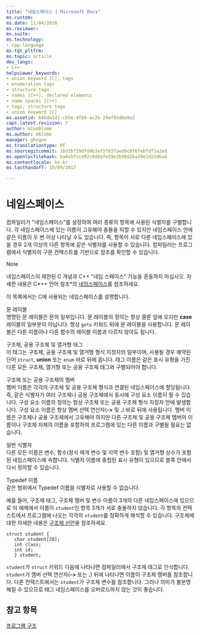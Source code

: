 ```yaml
---
title: "네임스페이스 | Microsoft Docs"
ms.custom: 
ms.date: 11/04/2016
ms.reviewer: 
ms.suite: 
ms.technology:
- cpp-language
ms.tgt_pltfrm: 
ms.topic: article
dev_langs:
- C++
helpviewer_keywords:
- union keyword [C], tags
- enumeration tags
- structure tags
- names [C++], declared elements
- name spaces [C++]
- tags, structure tags
- union keyword [C]
ms.assetid: b4bda1d1-cb5e-4f60-ac2b-29af93d8a9a2
caps.latest.revision: 7
author: mikeblome
ms.author: mblome
manager: ghogen
ms.translationtype: HT
ms.sourcegitcommit: 16d1bf59dfd4b3ef5f037aed9c0f6febfdf1a2e8
ms.openlocfilehash: ba0a5fcce92c0d8afe19e3b98d2ba20e1d22d6a4
ms.contentlocale: ko-kr
ms.lasthandoff: 10/09/2017

---
```

# <a name="name-spaces"></a>네임스페이스
컴파일러가 "네임스페이스"를 설정하여 여러 종류의 항목에 사용된 식별자를 구별합니다. 각 네임스페이스에 있는 이름이 고유해야 충돌을 피할 수 있지만 네임스페이스 안에 같은 이름이 두 번 이상 나타날 수도 있습니다. 즉, 항목이 서로 다른 네임스페이스에 있을 경우 2개 이상의 다른 항목에 같은 식별자를 사용할 수 있습니다. 컴파일러는 프로그램에서 식별자의 구문 컨텍스트를 기반으로 참조를 확인할 수 있습니다.  
  
> [!NOTE]
>  네임스페이스의 제한된 C 개념과 C++ "네임 스페이스" 기능을 혼동하지 마십시오. 자세한 내용은 C*++ 언어 참조*의 [네임스페이스](../cpp/namespaces-cpp.md)를 참조하세요.  
  
 이 목록에서는 C에 사용되는 네임스페이스를 설명합니다.  
  
 문 레이블  
 명명된 문 레이블은 문의 일부입니다. 문 레이블의 정의는 항상 콜론 앞에 오지만 **case** 레이블의 일부분이 아닙니다. 항상 `goto` 키워드 뒤에 문 레이블을 사용합니다. 문 레이블은 다른 이름이나 다른 함수의 레이블 이름과 다르지 않아도 됩니다.  
  
 구조체, 공용 구조체 및 열거형 태그  
 이 태그는 구조체, 공용 구조체 및 열거형 형식 지정자의 일부이며, 사용될 경우 예약된 단어 `struct`, **union** 또는 `enum` 바로 뒤에 옵니다. 태그 이름은 같은 표시 유형을 가진 다른 모든 구조체, 열거형 또는 공용 구조체 태그와 구별되어야 합니다.  
  
 구조체 또는 공용 구조체의 멤버  
 멤버 이름은 각각의 구조체 및 공용 구조체 형식과 연결된 네임스페이스에 할당됩니다. 즉, 같은 식별자가 여러 구조체나 공용 구조체에서 동시에 구성 요소 이름이 될 수 있습니다. 구성 요소 이름의 정의는 항상 구조체 또는 공용 구조체 형식 지정자 안에 발생합니다. 구성 요소 이름은 항상 멤버 선택 연산자(**->** 및 **.**) 바로 뒤에 사용됩니다. 멤버 이름은 구조체나 공용 구조체에서 고유해야 하지만 다른 구조체 및 공용 구조체 멤버의 이름이나 구조체 자체의 이름을 포함하여 프로그램에 있는 다른 이름과 구별될 필요는 없습니다.  
  
 일반 식별자  
 다른 모든 이름은 변수, 함수(정식 매개 변수 및 지역 변수 포함) 및 열거형 상수가 포함된 네임스페이스에 속합니다. 식별자 이름에 중첩된 표시 유형이 있으므로 블록 안에서 다시 정의할 수 있습니다.  
  
 Typedef 이름  
 같은 범위에서 Typedef 이름을 식별자로 사용할 수 없습니다.  
  
 예를 들어, 구조체 태그, 구조체 멤버 및 변수 이름이 3개의 다른 네임스페이스에 있으므로 이 예제에서 이름이 `student`인 항목 3개가 서로 충돌하지 않습니다. 각 항목의 컨텍스트에서 프로그램에 나오는 각각의 `student`를 정확하게 해석할 수 있습니다. 구조체에 대한 자세한 내용은 [구조체 선언](../c-language/structure-declarations.md)을 참조하세요.  
  
```  
struct student {  
   char student[20];  
   int class;  
   int id;  
   } student;  
```  
  
 `student`가 `struct` 키워드 다음에 나타나면 컴파일러에서 구조체 태그로 인식합니다. `student`가 멤버 선택 연산자(**->** 또는 **.**) 뒤에 나타나면 이름이 구조체 멤버를 참조합니다. 다른 컨텍스트에서는 `student`가 구조체 변수를 참조합니다. 그러나 의미가 불분명해질 수 있으므로 태그 네임스페이스를 오버로드하지 않는 것이 좋습니다.  
  
## <a name="see-also"></a>참고 항목  
 [프로그램 구조](../c-language/program-structure.md)
